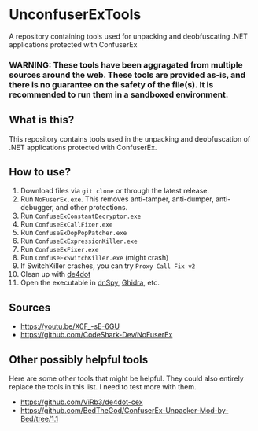 # UnconfuserExTools
A repository containing tools used for unpacking and deobfuscating .NET applications protected with ConfuserEx

### WARNING: These tools have been aggragated from multiple sources around the web. These tools are provided as-is, and there is no guarantee on the safety of the file(s). It is recommended to run them in a sandboxed environment. 

## What is this?
This repository contains tools used in the unpacking and deobfuscation of .NET applications protected with ConfuserEx.

## How to use?
1. Download files via `git clone` or through the latest release.
2. Run `NoFuserEx.exe`. This removes anti-tamper, anti-dumper, anti-debugger, and other protections.
3. Run `ConfuseExConstantDecryptor.exe`
4. Run `ConfuseExCallFixer.exe`
5. Run `ConfuseExDopPopPatcher.exe`
6. Run `ConfuseExExpressionKiller.exe`
7. Run `ConfuseExFixer.exe`
8. Run `ConfuseExSwitchKiller.exe` (might crash)
9. If SwitchKiller crashes, you can try `Proxy Call Fix v2`
10. Clean up with [de4dot](https://github.com/de4dot/de4dot)
11. Open the executable in [dnSpy](https://github.com/dnSpy/dnSpy), [Ghidra](https://github.com/NationalSecurityAgency/ghidra), etc.

## Sources
* https://youtu.be/X0F_-sE-6GU
* https://github.com/CodeShark-Dev/NoFuserEx

## Other possibly helpful tools
Here are some other tools that might be helpful. They could also entirely replace the tools in this list. I need to test more with them.
* https://github.com/ViRb3/de4dot-cex
* https://github.com/BedTheGod/ConfuserEx-Unpacker-Mod-by-Bed/tree/1.1

